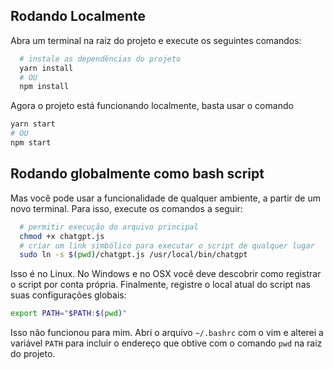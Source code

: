 ## Rodando Localmente

Abra um terminal na raiz do projeto e execute os seguintes comandos:
```bash
  # instale as dependências do projeto
  yarn install
  # OU
  npm install
```
Agora o projeto está funcionando localmente, basta usar o comando
```bash
yarn start
# OU
npm start
```

## Rodando globalmente como bash script
Mas você pode usar a funcionalidade de qualquer ambiente, a partir de um novo terminal. Para isso, execute os comandos a seguir:
```bash
  # permitir execução do arquivo principal
  chmod +x chatgpt.js
  # criar um link simbólico para executar o script de qualquer lugar
  sudo ln -s $(pwd)/chatgpt.js /usr/local/bin/chatgpt
```
Isso é no Linux. No Windows e no OSX você deve descobrir como registrar o script por conta própria.
Finalmente, registre o local atual do script nas suas configurações globais:
```bash
export PATH="$PATH:$(pwd)"
```
Isso não funcionou para mim. Abri o arquivo `~/.bashrc` com o vim e alterei a variável `PATH` para incluir o endereço que obtive com o comando `pwd` na raiz do projeto.
